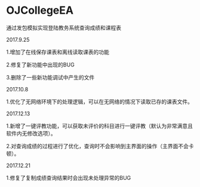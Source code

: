 # OJCollegeEA
通过发包模拟实现登陆教务系统查询成绩和课程表

2017.9.25

1.增加了在线保存课表和离线读取课表的功能

2.修复了新功能中出现的BUG

3.删除了一些新功能调试中产生的文件

2017.10.8

1.优化了无网络环境下的处理逻辑，可以在无网络的情况下读取已存的课表文件。

2017.12.13

1.新增了一键评教功能，可以获取未评价的科目进行一键评教（默认为非常满意且软件内无修改选项）。

2.对查询成绩的过程进行了优化，查询时不会影响到主界面的操作（主界面不会卡顿）。

2017.12.21

1.修复了复制成绩查询结果时会出现未处理异常的BUG
